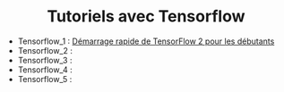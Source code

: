 # <center> Tutoriels avec Tensorflow </center>

- Tensorflow_1 : [Démarrage rapide de TensorFlow 2 pour les débutants](https://github.com/BertrandBorel/Notebooks/blob/main/IA/Tensorflow/Tensorflow_1.ipynb)
- Tensorflow_2 :
- Tensorflow_3 :
- Tensorflow_4 :
- Tensorflow_5 : 
